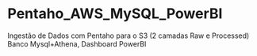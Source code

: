 # Pentaho_AWS_MySQL_PowerBI
Ingestão de Dados com Pentaho para o S3 (2 camadas Raw e Processed) Banco Mysql+Athena, Dashboard PowerBI
